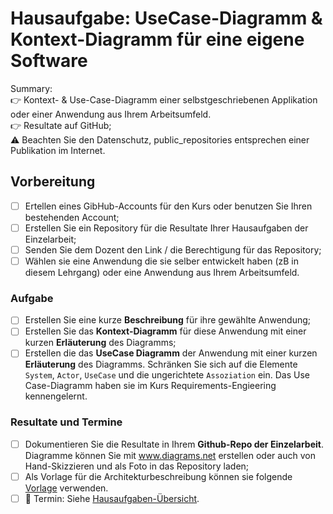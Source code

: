 # Hausaufgabe: UseCase-Diagramm & Kontext-Diagramm für eine eigene Software

Summary:<br>
:point_right: Kontext- & Use-Case-Diagramm einer selbstgeschriebenen Applikation oder einer Anwendung aus Ihrem Arbeitsumfeld. 
<br>:point_right: Resultate auf GitHub;
<br>:warning: Beachten Sie den Datenschutz, public_repositories entsprechen einer Publikation im Internet.

## Vorbereitung
- [ ] Ertellen eines GibHub-Accounts für den Kurs oder benutzen Sie Ihren bestehenden Account;
- [ ] Erstellen Sie ein Repository für die Resultate Ihrer Hausaufgaben der Einzelarbeit; 
- [ ] Senden Sie dem Dozent den Link / die Berechtigung für das Repository;
- [ ] Wählen sie eine Anwendung die sie selber entwickelt haben (zB in diesem Lehrgang) oder eine Anwendung aus Ihrem Arbeitsumfeld.

### Aufgabe
- [ ] Erstellen Sie eine kurze **Beschreibung** für ihre gewählte Anwendung;
- [ ] Erstellen Sie das **Kontext-Diagramm** für diese Anwendung mit einer kurzen **Erläuterung** des Diagramms;
- [ ] Erstellen die das **UseCase Diagramm** der Anwendung mit einer kurzen **Erläuterung** des Diagramms. Schränken Sie sich auf die Elemente `System`, `Actor`, `UseCase` und die ungerichtete `Assoziation` ein. Das Use Case-Diagramm haben sie im Kurs Requirements-Engieering kennengelernt.

### Resultate und Termine
- [ ] Dokumentieren Sie die Resultate in Ihrem **Github-Repo der Einzelarbeit**. Diagramme können Sie mit www.diagrams.net erstellen oder auch von Hand-Skizzieren und als Foto in das Repository laden;
- [ ] Als Vorlage für die Architekturbeschreibung können sie folgende [Vorlage](ArchDocVorl.md) verwenden.
- [ ] :date: Termin: Siehe [Hausaufgaben-Übersicht](README.md).

<!---

//- [ ] \(Gruppe) Bilden Sie eine 3er-Gruppen und max eine 2er-Gruppe in Ihrer Klasse;
## Gruppenarbeit

- [ ] Ertellen sie für Ihre Gruppe ein gemeinsames Repositories für die Resultate Ihrer Gruppenarbeiten;
- [ ] Informieren Sie den Dozent über die Tln Ihrer Gruppe und geben Sie Zugriff auf dessen Repository;
- [ ] Wählen Sie eine Anwendung für Ihre Gruppenarbeit aus;

### Aufgabe
- [ ] Erstellen Sie kurze **Beschreibung** für ihre gewählte Anwendung (Tipp: Verwenden Sie den Text der Aufgabenstellung :wink:);
- [ ] Erstellen Sie das **Kontext-Diagramm** für diese Anwendung mit einer kurzen **Erläuterung** des Diagramms;
- [ ] Erstellen die das **UseCase Diagram** der Anwendung mit einer kurzen **Erläuterung** des Diagramms. Schränken Sie sich auf die Elemente `System`, `Actor`, `UseCase` und die ungerichtete `Assoziation` ein. Das Use Case-Diagramm haben sie im Kurs Requirements-Engieering kennengelernt.

### Resultate und Termine
- [ ] Dokumentieren Sie die Resultate im **Github-Repo der Gruppe**. Diagramme können Sie von Hand-Skizzieren und als Foto hochladen oder einen Editor Ihrer Wahl benuzten (zB diagrams.net);
- [ ] Halten Sie sich bereit, Ihre Resultate der Klasse vorzustellenin (<3');
- [ ] :date: **12.1.2022** auf GitHub (sodass der Dozent Feedback geben kann).
-->
